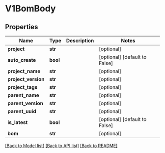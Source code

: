 # V1BomBody

## Properties
Name | Type | Description | Notes
------------ | ------------- | ------------- | -------------
**project** | **str** |  | [optional] 
**auto_create** | **bool** |  | [optional] [default to False]
**project_name** | **str** |  | [optional] 
**project_version** | **str** |  | [optional] 
**project_tags** | **str** |  | [optional] 
**parent_name** | **str** |  | [optional] 
**parent_version** | **str** |  | [optional] 
**parent_uuid** | **str** |  | [optional] 
**is_latest** | **bool** |  | [optional] [default to False]
**bom** | **str** |  | [optional] 

[[Back to Model list]](../README.md#documentation-for-models) [[Back to API list]](../README.md#documentation-for-api-endpoints) [[Back to README]](../README.md)

